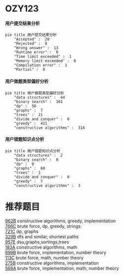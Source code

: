 # OZY123

<!-- tabs:start -->



#### **用户提交结果分析**

```mermaid
pie title 用户提交结果分析
    "Accepted" :  20
    "Rejected" :  0
    "Wrong answer" :  13
    "Runtime error" :  0
    "Time limit exceeded" :  1
    "Memory limit exceeded" :  0
    "Compilation error" :  1
    "Partial" :  0
```

#### **用户做题类型偏好分析**

```mermaid
pie title 用户做题类型偏好分析
    "data structures" :  44
    "binary search" :  161
    "dp" :  50
    "graphs" :  7
    "trees" :  21
    "divide and conquer" :  0
    "greedy" :  411
    "constructive algorithms" :  314
```
#### **用户错题知识点分析**

```mermaid
pie title 用户错题知识点分析
    "data structures" :  2
    "binary search" :  0
    "dp" :  0
    "graphs" :  60
    "trees" :  1
    "divide and conquer" :  0
    "greedy" :  7
    "constructive algorithms" :  3
```



<!-- tabs:end -->
# 推荐题目
[962B](https://codeforces.com/contest/962/problem/B)		constructive algorithms,
                        greedy,
                        implementation		  
[766C](https://codeforces.com/contest/766/problem/C)		brute force,
                        dp,
                        greedy,
                        strings		  
[721C](https://codeforces.com/contest/721/problem/C)		dp,
                        graphs		  
[329B](https://codeforces.com/contest/329/problem/B)		dfs and similar,
                        shortest paths		  
[957E](https://codeforces.com/contest/957/problem/E)		dsu,graphs,sortings,trees		  
[183A](https://codeforces.com/contest/183/problem/A)		constructive algorithms,
                        math		  
[898B](https://codeforces.com/contest/898/problem/B)		brute force,
                        implementation,
                        number theory		  
[113C](https://codeforces.com/contest/113/problem/C)		brute force,
                        math,
                        number theory		  
[275B](https://codeforces.com/contest/275/problem/B)		constructive algorithms,
                        implementation		  
[568A](https://codeforces.com/contest/568/problem/A)		brute force,
                        implementation,
                        math,
                        number theory		  
